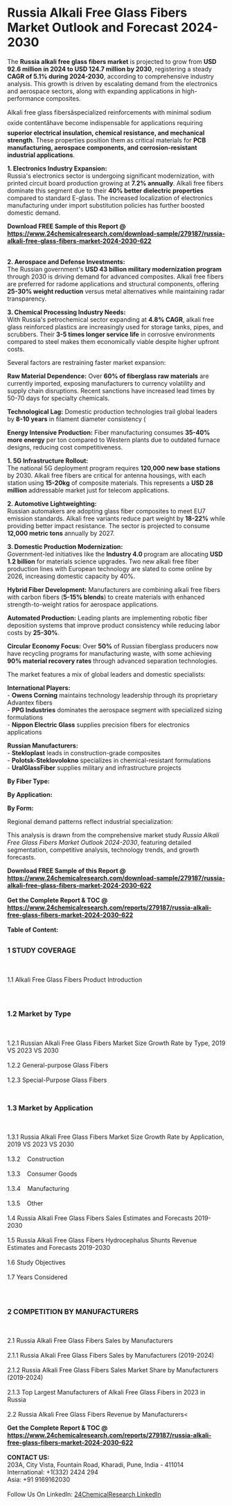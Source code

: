 <h1>Russia Alkali Free Glass Fibers Market Outlook and Forecast 2024-2030</h1><p>The <strong>Russia alkali free glass fibers market</strong> is projected to grow from <strong>USD 92.6 million in 2024 to USD 124.7 million by 2030</strong>, registering a steady <strong>CAGR of 5.1% during 2024-2030</strong>, according to comprehensive industry analysis. This growth is driven by escalating demand from the electronics and aerospace sectors, along with expanding applications in high-performance composites.</p><p>Alkali free glass fibersâspecialized reinforcements with minimal sodium oxide contentâhave become indispensable for applications requiring <strong>superior electrical insulation, chemical resistance, and mechanical strength</strong>. These properties position them as critical materials for <strong>PCB manufacturing, aerospace components, and corrosion-resistant industrial applications</strong>.</p><p><strong>1. Electronics Industry Expansion:</strong><br>
Russia's electronics sector is undergoing significant modernization, with printed circuit board production growing at <strong>7.2% annually</strong>. Alkali free fibers dominate this segment due to their <strong>40% better dielectric properties</strong> compared to standard E-glass. The increased localization of electronics manufacturing under import substitution policies has further boosted domestic demand.</p><div><b>Download FREE Sample of this Report @ 
            <a href="https://www.24chemicalresearch.com/download-sample/279187/russia-alkali-free-glass-fibers-market-2024-2030-622">
            https://www.24chemicalresearch.com/download-sample/279187/russia-alkali-free-glass-fibers-market-2024-2030-622</a></b></div><br><p><strong>2. Aerospace and Defense Investments:</strong><br>
The Russian government's <strong>USD 43 billion military modernization program</strong> through 2030 is driving demand for advanced composites. Alkali free fibers are preferred for radome applications and structural components, offering <strong>25-30% weight reduction</strong> versus metal alternatives while maintaining radar transparency.</p><p><strong>3. Chemical Processing Industry Needs:</strong><br>
With Russia's petrochemical sector expanding at <strong>4.8% CAGR</strong>, alkali free glass reinforced plastics are increasingly used for storage tanks, pipes, and scrubbers. Their <strong>3-5 times longer service life</strong> in corrosive environments compared to steel makes them economically viable despite higher upfront costs.</p><p>Several factors are restraining faster market expansion:</p><p><strong>Raw Material Dependence:</strong> Over <strong>60% of fiberglass raw materials</strong> are currently imported, exposing manufacturers to currency volatility and supply chain disruptions. Recent sanctions have increased lead times by 50-70 days for specialty chemicals.</p><p><strong>Technological Lag:</strong> Domestic production technologies trail global leaders by <strong>8-10 years</strong> in filament diameter consistency (
	</p><p><strong>Energy Intensive Production:</strong> Fiber manufacturing consumes <strong>35-40% more energy</strong> per ton compared to Western plants due to outdated furnace designs, reducing cost competitiveness.</p><p><strong>1. 5G Infrastructure Rollout:</strong><br>
The national 5G deployment program requires <strong>120,000 new base stations</strong> by 2030. Alkali free fibers are critical for antenna housings, with each station using <strong>15-20kg</strong> of composite materials. This represents a <strong>USD 28 million</strong> addressable market just for telecom applications.</p><p><strong>2. Automotive Lightweighting:</strong><br>
Russian automakers are adopting glass fiber composites to meet EU7 emission standards. Alkali free variants reduce part weight by <strong>18-22%</strong> while providing better impact resistance. The sector is projected to consume <strong>12,000 metric tons</strong> annually by 2027.</p><p><strong>3. Domestic Production Modernization:</strong><br>
Government-led initiatives like the <strong>Industry 4.0 </strong>program are allocating <strong>USD 1.2 billion</strong> for materials science upgrades. Two new alkali free fiber production lines with European technology are slated to come online by 2026, increasing domestic capacity by 40%.</p><p><strong>Hybrid Fiber Development:</strong> Manufacturers are combining alkali free fibers with carbon fibers (<strong>5-15% blends</strong>) to create materials with enhanced strength-to-weight ratios for aerospace applications.</p><p><strong>Automated Production:</strong> Leading plants are implementing robotic fiber deposition systems that improve product consistency while reducing labor costs by <strong>25-30%</strong>.</p><p><strong>Circular Economy Focus:</strong> Over <strong>50%</strong> of Russian fiberglass producers now have recycling programs for manufacturing waste, with some achieving <strong>90% material recovery rates</strong> through advanced separation technologies.</p><p>The market features a mix of global leaders and domestic specialists:</p><p><strong>International Players:</strong><br>
- <strong>Owens Corning</strong> maintains technology leadership through its proprietary Advantex fibers<br>
- <strong>PPG Industries</strong> dominates the aerospace segment with specialized sizing formulations<br>
- <strong>Nippon Electric Glass</strong> supplies precision fibers for electronics applications</p><p><strong>Russian Manufacturers:</strong><br>
- <strong>Stekloplast</strong> leads in construction-grade composites<br>
- <strong>Polotsk-Steklovolokno</strong> specializes in chemical-resistant formulations<br>
- <strong>UralGlassFiber</strong> supplies military and infrastructure projects</p><p><strong>By Fiber Type:</strong></p><p><strong>By Application:</strong></p><p><strong>By Form:</strong></p><p>Regional demand patterns reflect industrial specialization:</p><p>This analysis is drawn from the comprehensive market study <em>Russia Alkali Free Glass Fibers Market Outlook 2024-2030</em>, featuring detailed segmentation, competitive analysis, technology trends, and growth forecasts.</p><div><b>Download FREE Sample of this Report @ 
            <a href="https://www.24chemicalresearch.com/download-sample/279187/russia-alkali-free-glass-fibers-market-2024-2030-622">
            https://www.24chemicalresearch.com/download-sample/279187/russia-alkali-free-glass-fibers-market-2024-2030-622</a></b></div><br><div><b>Get the Complete Report & TOC @ 
            <a href="https://www.24chemicalresearch.com/reports/279187/russia-alkali-free-glass-fibers-market-2024-2030-622">
            https://www.24chemicalresearch.com/reports/279187/russia-alkali-free-glass-fibers-market-2024-2030-622</a></b></div><br>
            <b>Table of Content:</b><p><h2><span style="font-size:16px"><strong>1 STUDY COVERAGE</strong></span></h2><br />
<p>1.1 Alkali Free Glass Fibers Product Introduction</p><br />
<h2><span style="font-size:16px"><strong>1.2 Market by Type</strong></span></h2><br />
<p>1.2.1 Russian Alkali Free Glass Fibers Market Size Growth Rate by Type, 2019 VS 2023 VS 2030<br /><br />
1.2.2 General-purpose Glass Fibers&nbsp;&nbsp; &nbsp;<br /><br />
1.2.3 Special-Purpose Glass Fibers<br /><br />
<h2><span style="font-size:16px"><strong>1.3 Market by Application</strong></span></h2><br />
<p>1.3.1 Russia Alkali Free Glass Fibers Market Size Growth Rate by Application, 2019 VS 2023 VS 2030<br /><br />
1.3.2&nbsp;&nbsp; &nbsp;Construction<br /><br />
1.3.3&nbsp;&nbsp; &nbsp;Consumer Goods<br /><br />
1.3.4&nbsp;&nbsp; &nbsp;Manufacturing<br /><br />
1.3.5&nbsp;&nbsp; &nbsp;Other<br /><br />
1.4 Russia Alkali Free Glass Fibers Sales Estimates and Forecasts 2019-2030<br /><br />
1.5 Russia Alkali Free Glass Fibers Hydrocephalus Shunts Revenue Estimates and Forecasts 2019-2030<br /><br />
1.6 Study Objectives<br /><br />
1.7 Years Considered</p><br />
<h2><span style="font-size:16px"><strong>2 COMPETITION BY MANUFACTURERS</strong></span></h2><br />
<p>2.1 Russia Alkali Free Glass Fibers Sales by Manufacturers<br /><br />
2.1.1 Russia Alkali Free Glass Fibers Sales by Manufacturers (2019-2024)<br /><br />
2.1.2 Russia Alkali Free Glass Fibers Sales Market Share by Manufacturers (2019-2024)<br /><br />
2.1.3 Top Largest Manufacturers of Alkali Free Glass Fibers in 2023 in Russia<br /><br />
2.2 Russia Alkali Free Glass Fibers Revenue by Manufacturers<</p><div><b>Get the Complete Report & TOC @ 
            <a href="https://www.24chemicalresearch.com/reports/279187/russia-alkali-free-glass-fibers-market-2024-2030-622">
            https://www.24chemicalresearch.com/reports/279187/russia-alkali-free-glass-fibers-market-2024-2030-622</a></b></div><br><b>CONTACT US:</b><br>
            203A, City Vista, Fountain Road, Kharadi, Pune, India - 411014<br>
            International: +1(332) 2424 294<br>
            Asia: +91 9169162030 <br><br>
            Follow Us On LinkedIn: <a href="https://www.linkedin.com/company/24chemicalresearch/">24ChemicalResearch LinkedIn</a>